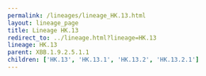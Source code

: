 ```yaml
---
permalink: /lineages/lineage_HK.13.html
layout: lineage_page
title: Lineage HK.13
redirect_to: ../lineage.html?lineage=HK.13
lineage: HK.13
parent: XBB.1.9.2.5.1.1
children: ['HK.13', 'HK.13.1', 'HK.13.2', 'HK.13.2.1']
---
```

